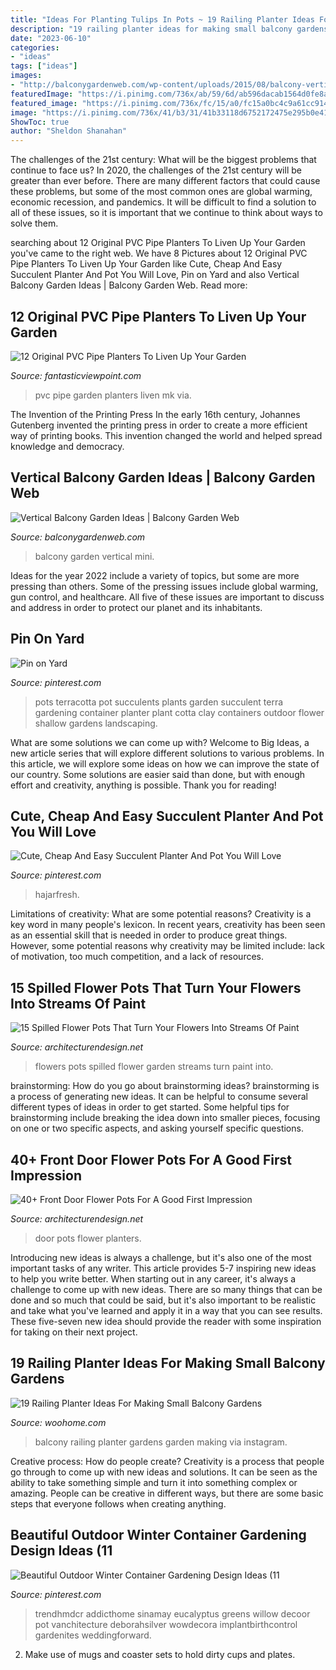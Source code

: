 ```yaml
---
title: "Ideas For Planting Tulips In Pots ~ 19 Railing Planter Ideas For Making Small Balcony Gardens"
description: "19 railing planter ideas for making small balcony gardens"
date: "2023-06-10"
categories:
- "ideas"
tags: ["ideas"]
images:
- "http://balconygardenweb.com/wp-content/uploads/2015/08/balcony-vertical-garden-8_mini.jpg"
featuredImage: "https://i.pinimg.com/736x/ab/59/6d/ab596dacab1564d0fe8a74ebceac46f3.jpg"
featured_image: "https://i.pinimg.com/736x/fc/15/a0/fc15a0bc4c9a61cc91401ad7c91fbd43--large-terracotta-pots-large-pots.jpg"
image: "https://i.pinimg.com/736x/41/b3/31/41b33118d6752172475e295b0e41bd35.jpg"
ShowToc: true
author: "Sheldon Shanahan"
---
```



The challenges of the 21st century: What will be the biggest problems that continue to face us?
In 2020, the challenges of the 21st century will be greater than ever before. There are many different factors that could cause these problems, but some of the most common ones are global warming, economic recession, and pandemics. It will be difficult to find a solution to all of these issues, so it is important that we continue to think about ways to solve them.

	

		
searching about 12 Original PVC Pipe Planters To Liven Up Your Garden you've came to the right web. We have 8 Pictures about 12 Original PVC Pipe Planters To Liven Up Your Garden like Cute, Cheap And Easy Succulent Planter And Pot You Will Love, Pin on Yard and also Vertical Balcony Garden Ideas | Balcony Garden Web. Read more:
		
    
## 12 Original PVC Pipe Planters To Liven Up Your Garden

<img loading=lazy src="http://www.fantasticviewpoint.com/wp-content/uploads/2016/02/4637bd4b31c9f704cf1b1b649c54ca37-634x951.jpg" onerror="this.onerror=null;this.src='https://tse1.mm.bing.net/th?id=OIP.ZCwGW4yu9jQQRnxP2o46hAHaLH&amp;pid=15.1';" alt="12 Original PVC Pipe Planters To Liven Up Your Garden">

_Source: fantasticviewpoint.com_

>pvc pipe garden planters liven mk via. 

	

The Invention of the Printing Press
In the early 16th century, Johannes Gutenberg invented the printing press in order to create a more efficient way of printing books. This invention changed the world and helped spread knowledge and democracy.

    
## Vertical Balcony Garden Ideas | Balcony Garden Web

<img loading=lazy src="http://balconygardenweb.com/wp-content/uploads/2015/08/balcony-vertical-garden-8_mini.jpg" onerror="this.onerror=null;this.src='https://tse3.mm.bing.net/th?id=OIP.BcpnQ-oEdCYb97Db-9wGJwHaLG&amp;pid=15.1';" alt="Vertical Balcony Garden Ideas | Balcony Garden Web">

_Source: balconygardenweb.com_

>balcony garden vertical mini. 

	

Ideas for the year 2022 include a variety of topics, but some are more pressing than others. Some of the pressing issues include global warming, gun control, and healthcare. All five of these issues are important to discuss and address in order to protect our planet and its inhabitants.

    
## Pin On Yard

<img loading=lazy src="https://i.pinimg.com/736x/fc/15/a0/fc15a0bc4c9a61cc91401ad7c91fbd43--large-terracotta-pots-large-pots.jpg" onerror="this.onerror=null;this.src='https://tse1.mm.bing.net/th?id=OIP.6PxA6rLG5Sj80PFAocrmSQHaLE&amp;pid=15.1';" alt="Pin on Yard">

_Source: pinterest.com_

>pots terracotta pot succulents plants garden succulent terra gardening container planter plant cotta clay containers outdoor flower shallow gardens landscaping. 

	

What are some solutions we can come up with?
Welcome to Big Ideas, a new article series that will explore different solutions to various problems. In this article, we will explore some ideas on how we can improve the state of our country. Some solutions are easier said than done, but with enough effort and creativity, anything is possible. Thank you for reading!

    
## Cute, Cheap And Easy Succulent Planter And Pot You Will Love

<img loading=lazy src="https://i.pinimg.com/736x/ab/59/6d/ab596dacab1564d0fe8a74ebceac46f3.jpg" onerror="this.onerror=null;this.src='https://tse1.mm.bing.net/th?id=OIP.8EBuupzpALDPtSxu7vBSkgHaLG&amp;pid=15.1';" alt="Cute, Cheap And Easy Succulent Planter And Pot You Will Love">

_Source: pinterest.com_

>hajarfresh. 

	

Limitations of creativity: What are some potential reasons?
Creativity is a key word in many people's lexicon. In recent years, creativity has been seen as an essential skill that is needed in order to produce great things. However, some potential reasons why creativity may be limited include: lack of motivation, too much competition, and a lack of resources.

    
## 15 Spilled Flower Pots That Turn Your Flowers Into Streams Of Paint

<img loading=lazy src="https://cdn.architecturendesign.net/wp-content/uploads/2015/07/AD-Spilled-Flowers-Garden-Ideas-09.jpg" onerror="this.onerror=null;this.src='https://tse1.mm.bing.net/th?id=OIP.u3n_4ktKjh7K4GI84kWTugHaFj&amp;pid=15.1';" alt="15 Spilled Flower Pots That Turn Your Flowers Into Streams Of Paint">

_Source: architecturendesign.net_

>flowers pots spilled flower garden streams turn paint into. 

	

brainstorming: How do you go about brainstorming ideas?
brainstorming is a process of generating new ideas. It can be helpful to consume several different types of ideas in order to get started. Some helpful tips for brainstorming include breaking the idea down into smaller pieces, focusing on one or two specific aspects, and asking yourself specific questions.

    
## 40+ Front Door Flower Pots For A Good First Impression

<img loading=lazy src="http://cdn.architecturendesign.net/wp-content/uploads/2016/04/AD-Smart-Design-Front-Door-Planters-01.jpg" onerror="this.onerror=null;this.src='https://tse3.mm.bing.net/th?id=OIP.USQ0qnI48CaQUorqM3LMWQHaLL&amp;pid=15.1';" alt="40+ Front Door Flower Pots For A Good First Impression">

_Source: architecturendesign.net_

>door pots flower planters. 

	

Introducing new ideas is always a challenge, but it's also one of the most important tasks of any writer. This article provides 5-7 inspiring new ideas to help you write better.
When starting out in any career, it's always a challenge to come up with new ideas. There are so many things that can be done and so much that could be said, but it's also important to be realistic and take what you've learned and apply it in a way that you can see results. These five-seven new idea should provide the reader with some inspiration for taking on their next project.

    
## 19 Railing Planter Ideas For Making Small Balcony Gardens

<img loading=lazy src="https://www.woohome.com/wp-content/uploads/2020/06/railing-planter-balcony-garden-ideas-17-1.jpg" onerror="this.onerror=null;this.src='https://tse1.mm.bing.net/th?id=OIP.0MAnI56Mw6LHXtiQdEDEAgHaLF&amp;pid=15.1';" alt="19 Railing Planter Ideas For Making Small Balcony Gardens">

_Source: woohome.com_

>balcony railing planter gardens garden making via instagram. 

	

Creative process: How do people create?
Creativity is a process that people go through to come up with new ideas and solutions. It can be seen as the ability to take something simple and turn it into something complex or amazing. People can be creative in different ways, but there are some basic steps that everyone follows when creating anything.

    
## Beautiful Outdoor Winter Container Gardening Design Ideas (11

<img loading=lazy src="https://i.pinimg.com/736x/41/b3/31/41b33118d6752172475e295b0e41bd35.jpg" onerror="this.onerror=null;this.src='https://tse3.mm.bing.net/th?id=OIP.Ihc61_xzNyKDh9pQiw7vVgHaLF&amp;pid=15.1';" alt="Beautiful Outdoor Winter Container Gardening Design Ideas (11">

_Source: pinterest.com_

>trendhmdcr addicthome sinamay eucalyptus greens willow decoor pot vanchitecture deborahsilver wowdecora implantbirthcontrol gardenites weddingforward. 

	

2. Make use of mugs and coaster sets to hold dirty cups and plates.

